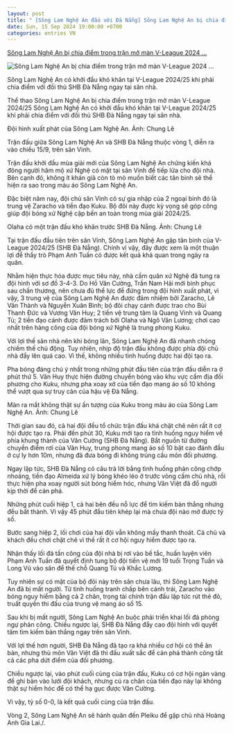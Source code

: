 ```yaml
---
layout: post
title: " [Sông Lam Nghệ An đấu với Đà Nẵng] Sông Lam Nghệ An bị chia điểm trong trận mở màn V-League 2024 ..."
date: Sun, 15 Sep 2024 19:00:00 +0700
categories: entries VN
---
```

[Sông Lam Nghệ An bị chia điểm trong trận mở màn V-League 2024 ...](https://baonghean.vn/song-lam-nghe-an-bi-chia-diem-trong-tran-mo-man-v-league-2024-25-10280432.html)

![Sông Lam Nghệ An bị chia điểm trong trận mở màn V-League 2024 ...](https://bna.1cdn.vn/thumbs/1200x630/2024/09/15/bna_1.jpg)

Sông Lam Nghệ An có khởi đầu khó khăn tại V-League 2024/25 khi phải chia điểm với đối thủ SHB Đà Nẵng ngay tại sân nhà.

Thể thao Sông Lam Nghệ An bị chia điểm trong trận mở màn V-League 2024/25 Sông Lam Nghệ An có khởi đầu khó khăn tại V-League 2024/25 khi phải chia điểm với đối thủ SHB Đà Nẵng ngay tại sân nhà.

Đội hình xuất phát của Sông Lam Nghệ An. Ảnh: Chung Lê

Trận đấu giữa Sông Lam Nghệ An và SHB Đà Nẵng thuộc vòng 1, diễn ra vào chiều 15/9, trên sân Vinh.

Trận đấu khởi đầu mùa giải mới của Sông Lam Nghệ An chứng kiến khá đông người hâm mộ xứ Nghệ có mặt tại sân Vinh để tiếp lửa cho đội nhà. Bên cạnh đó, không ít khán giả còn tò mò muốn biết các tân binh sẽ thể hiện ra sao trong màu áo Sông Lam Nghệ An.

Đặc biệt năm nay, đội chủ sân Vinh có sự gia nhập của 2 ngoại binh đó là trung vệ Zaracho và tiền đạo Kuku. Bộ đôi này được kỳ vọng sẽ góp công giúp đội bóng xứ Nghệ cập bến an toàn trong mùa giải 2024/25.

Olaha có một trận đấu khó khăn trước SHB Đà Nẵng. Ảnh: Chung Lê

Tại trận đấu đầu tiên trên sân Vinh, Sông Lam Nghệ An gặp tân binh của V-League 2024/25 (SHB Đà Nẵng). Chính vì vậy, đây được xem là một thuận lợi để thầy trò Phạm Anh Tuấn có được kết quả khả quan trong ngày ra quân.

Nhằm hiện thực hóa được mục tiêu này, nhà cầm quân xứ Nghệ đã tung ra đội hình với sơ đồ 3-4-3. Do Hồ Văn Cường, Trần Nam Hải mới bình phục sau chấn thương, nên chưa đủ thể lực để đứng trong đội hình xuất phát, vì vậy, 3 trung vệ của Sông Lam Nghệ An được đảm nhiệm bởi Zaracho, Lê Văn Thành và Nguyễn Xuân Bình; bộ đôi chạy cánh được trao cho Bùi Thanh Đức và Vương Văn Huy; 2 tiền vệ trung tâm là Quang Vinh và Quang Tú; 2 tiền đạo cánh được đảm trách bởi Olaha và Ngô Văn Lương; chơi cao nhất trên hàng công của đội bóng xứ Nghệ là trung phong Kuku.

Với lợi thế sân nhà nên khi bóng lăn, Sông Lam Nghệ An đã nhanh chóng chiếm thế chủ động. Tuy nhiên, nhịp độ trận đấu không được phía đội chủ nhà đẩy lên quá cao. Vì thế, không nhiều tình huống được hai đội tạo ra.

Pha bóng đáng chú ý nhất trong những phút đầu tiên của trận đấu diễn ra ở phút thứ 5. Văn Huy thực hiện đường chuyền bóng vào khu vực cấm địa đối phương cho Kuku, nhưng pha xoay xở của tiền đạo mang áo số 10 không thể vượt qua sự truy cản của hậu vệ Đà Nẵng.

Màn ra mắt không thật sự ấn tượng của Kuku trong màu áo của Sông Lam Nghệ An. Ảnh: Chung Lê

Thời gian sau đó, cả hai đội đều tổ chức trận đấu khá chặt chẽ nên rất ít cơ hội được tạo ra. Phải đến phút 30, Kuku mới tạo ra tình huống nguy hiểm về phía khung thành của Văn Cường (SHB Đà Nẵng). Bắt nguồn từ đường chuyền điểm rơi của Văn Huy, trung phong mang áo số 10 bật cao đánh đầu ở cự ly hơn 10m, nhưng đã đưa bóng đi không trúng cầu môn đối phương.

Ngay lập tức, SHB Đà Nẵng có câu trả lời bằng tình huống phản công chớp nhoáng, tiền đạo Almeida xử lý bóng khéo léo ở trước vòng cấm chủ nhà, rồi thực hiện pha xoay người sút bóng hiểm hóc, nhưng Văn Việt đã đổ người kịp thời để cản phá.

Những phút cuối hiệp 1, cả hai bên đều nỗ lực để tìm kiếm bàn thắng nhưng đều bất thành. Vì vậy 45 phút đầu tiên khép lại mà chưa đội nào mở được tỷ số.

Bước sang hiệp 2, lối chơi của hai đội vẫn không mấy thanh thoát. Cả chủ và khách đều chơi chặt chẽ vì thế rất ít cơ hội nguy hiểm được tạo ra.

Nhận thấy lối đá tấn công của đội nhà bị rơi vào bế tắc, huấn luyện viên Phạm Anh Tuấn đã quyết định tung bộ đội tiền vệ mới 19 tuổi Trọng Tuấn và Long Vũ vào sân để thế chỗ Quang Tú và Khắc Lương.

Tuy nhiên sự có mặt của bộ đôi này trên sân chưa lâu, thì Sông Lam Nghệ An đã bị mất người. Từ tình huống tranh chấp bên cánh trái, Zaracho vào bóng nguy hiểm bằng cả 2 chân, trọng tài chính trận đấu lập tức rút thẻ đỏ, truất quyền thi đấu của trung vệ mang áo số 15.

Sau khi bị mất người, Sông Lam Nghệ An buộc phải triển khai lối đá phòng ngự phản công. Chiều ngược lại, SHB Đà Nẵng đẩy cao đội hình với quyết tâm tìm kiếm bàn thắng ngay trên sân Vinh.

Với lợi thế hơn người, SHB Đà Nẵng đã tạo ra khá nhiều cơ hội có thể ăn bàn, nhưng thủ môn Văn Việt đã thi đấu xuất sắc để cản phá thành công tất cả các pha dứt điểm của đối phương.

Chiều ngược lại, vào phút cuối cùng của trận đấu, Kuku có cơ hội ngàn vàng để ghi bàn vào lưới đội khách, nhưng cú ra chân của tiền đạo này lại không thật sự hiểm hóc để có thể hạ gục được Văn Cường.

Vì vậy, tỷ số 0-0, là kết quả cuối cùng của trận đấu.

Vòng 2, Sông Lam Nghệ An sẽ hành quân đến Pleiku để gặp chủ nhà Hoàng Anh Gia Lai./.

